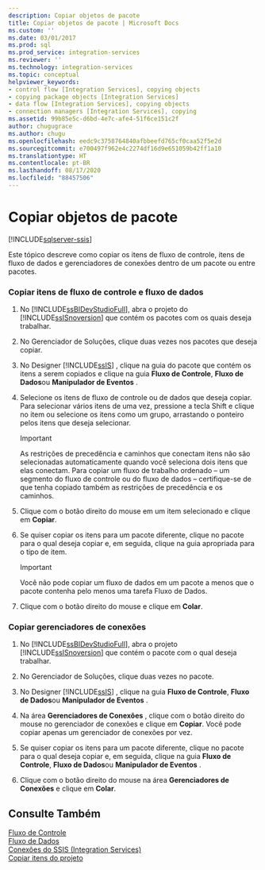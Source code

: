```yaml
---
description: Copiar objetos de pacote
title: Copiar objetos de pacote | Microsoft Docs
ms.custom: ''
ms.date: 03/01/2017
ms.prod: sql
ms.prod_service: integration-services
ms.reviewer: ''
ms.technology: integration-services
ms.topic: conceptual
helpviewer_keywords:
- control flow [Integration Services], copying objects
- copying package objects [Integration Services]
- data flow [Integration Services], copying objects
- connection managers [Integration Services], copying
ms.assetid: 99b85e5c-d6bd-4e7c-afe4-51f6ce151c2f
author: chugugrace
ms.author: chugu
ms.openlocfilehash: eedc9c3758764840afbbeefd765cf0caa52f5e2d
ms.sourcegitcommit: e700497f962e4c2274df16d9e651059b42ff1a10
ms.translationtype: HT
ms.contentlocale: pt-BR
ms.lasthandoff: 08/17/2020
ms.locfileid: "88457506"
---
```

# <a name="copy-package-objects"></a>Copiar objetos de pacote

[!INCLUDE[sqlserver-ssis](../includes/applies-to-version/sqlserver-ssis.md)]


  Este tópico descreve como copiar os itens de fluxo de controle, itens de fluxo de dados e gerenciadores de conexões dentro de um pacote ou entre pacotes.  
  
### <a name="to-copy-control-and-data-flow-items"></a>Copiar itens de fluxo de controle e fluxo de dados  
  
1.  No [!INCLUDE[ssBIDevStudioFull](../includes/ssbidevstudiofull-md.md)], abra o projeto do [!INCLUDE[ssISnoversion](../includes/ssisnoversion-md.md)] que contém os pacotes com os quais deseja trabalhar.  
  
2.  No Gerenciador de Soluções, clique duas vezes nos pacotes que deseja copiar.  
  
3.  No Designer [!INCLUDE[ssIS](../includes/ssis-md.md)] , clique na guia do pacote que contém os itens a serem copiados e clique na guia **Fluxo de Controle**, **Fluxo de Dados**ou **Manipulador de Eventos** .  
  
4.  Selecione os itens de fluxo de controle ou de dados que deseja copiar. Para selecionar vários itens de uma vez, pressione a tecla Shift e clique no item ou selecione os itens como um grupo, arrastando o ponteiro pelos itens que deseja selecionar.  
  
    > [!IMPORTANT]  
    >  As restrições de precedência e caminhos que conectam itens não são selecionadas automaticamente quando você seleciona dois itens que elas conectam. Para copiar um fluxo de trabalho ordenado – um segmento do fluxo de controle ou do fluxo de dados – certifique-se de que tenha copiado também as restrições de precedência e os caminhos.  
  
5.  Clique com o botão direito do mouse em um item selecionado e clique em **Copiar**.  
  
6.  Se quiser copiar os itens para um pacote diferente, clique no pacote para o qual deseja copiar e, em seguida, clique na guia apropriada para o tipo de item.  
  
    > [!IMPORTANT]  
    >  Você não pode copiar um fluxo de dados em um pacote a menos que o pacote contenha pelo menos uma tarefa Fluxo de Dados.  
  
7.  Clique com o botão direito do mouse e clique em **Colar**.  
  
### <a name="to-copy-connection-managers"></a>Copiar gerenciadores de conexões  
  
1.  No [!INCLUDE[ssBIDevStudioFull](../includes/ssbidevstudiofull-md.md)], abra o projeto [!INCLUDE[ssISnoversion](../includes/ssisnoversion-md.md)] que contém o pacote com o qual deseja trabalhar.  
  
2.  No Gerenciador de Soluções, clique duas vezes no pacote.  
  
3.  No Designer [!INCLUDE[ssIS](../includes/ssis-md.md)] , clique na guia **Fluxo de Controle**, **Fluxo de Dados**ou **Manipulador de Eventos** .  
  
4.  Na área **Gerenciadores de Conexões** , clique com o botão direito do mouse no gerenciador de conexões e clique em **Copiar**. Você pode copiar apenas um gerenciador de conexões por vez.  
  
5.  Se quiser copiar os itens para um pacote diferente, clique no pacote para o qual deseja copiar e, em seguida, clique na guia **Fluxo de Controle**, **Fluxo de Dados**ou **Manipulador de Eventos** .  
  
6.  Clique com o botão direito do mouse na área **Gerenciadores de Conexões** e clique em **Colar**.  
  
## <a name="see-also"></a>Consulte Também  
 [Fluxo de Controle](../integration-services/control-flow/control-flow.md)   
 [Fluxo de Dados](../integration-services/data-flow/data-flow.md)   
 [Conexões do SSIS &#40;Integration Services&#41;](../integration-services/connection-manager/integration-services-ssis-connections.md)   
 [Copiar itens do projeto](https://msdn.microsoft.com/library/1606c54d-20f9-49f3-a4ef-caad83a772aa)  
  
  
